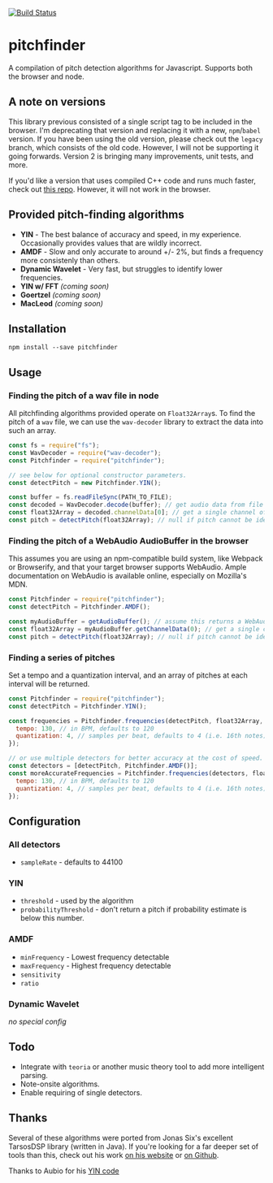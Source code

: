 [![Build Status](https://travis-ci.org/peterkhayes/pitchfinder.svg?branch=master)](https://travis-ci.org/peterkhayes/pitchfinder)
# pitchfinder
A compilation of pitch detection algorithms for Javascript. Supports both the browser and node.

## A note on versions

This library previous consisted of a single script tag to be included in the browser.  I'm deprecating that version and replacing it with a new, `npm`/`babel` version.  If you have been using the old version, please check out the `legacy` branch, which consists of the old code.  However, I will not be supporting it going forwards.  Version 2 is bringing many improvements, unit tests, and more.

If you'd like a version that uses compiled C++ code and runs much faster, check out [this repo](https://github.com/cristovao-trevisan/node-pitchfinder). However, it will not work in the browser.

## Provided pitch-finding algorithms
- **YIN** - The best balance of accuracy and speed, in my experience.  Occasionally provides values that are wildly incorrect.
- **AMDF** - Slow and only accurate to around +/- 2%, but finds a frequency more consistenly than others.
- **Dynamic Wavelet** - Very fast, but struggles to identify lower frequencies.
- **YIN w/ FFT** *(coming soon)*
- **Goertzel** *(coming soon)*
- **MacLeod** *(coming soon)*

## Installation
`npm install --save pitchfinder`

## Usage

### Finding the pitch of a wav file in node
All pitchfinding algorithms provided operate on `Float32Array`s. To find the pitch of a `wav` file, we can use the `wav-decoder` library to extract the data into such an array.
```javascript
const fs = require("fs");
const WavDecoder = require("wav-decoder");
const Pitchfinder = require("pitchfinder");

// see below for optional constructor parameters.
const detectPitch = new Pitchfinder.YIN();

const buffer = fs.readFileSync(PATH_TO_FILE);
const decoded = WavDecoder.decode(buffer); // get audio data from file using `wav-decoder`
const float32Array = decoded.channelData[0]; // get a single channel of sound
const pitch = detectPitch(float32Array); // null if pitch cannot be identified
```

### Finding the pitch of a WebAudio AudioBuffer in the browser
This assumes you are using an npm-compatible build system, like Webpack or Browserify, and that your target browser supports WebAudio.  Ample documentation on WebAudio is available online, especially on Mozilla's MDN.
```javascript
const Pitchfinder = require("pitchfinder");
const detectPitch = Pitchfinder.AMDF();

const myAudioBuffer = getAudioBuffer(); // assume this returns a WebAudio AudioBuffer object
const float32Array = myAudioBuffer.getChannelData(0); // get a single channel of sound
const pitch = detectPitch(float32Array); // null if pitch cannot be identified
```

### Finding a series of pitches
Set a tempo and a quantization interval, and an array of pitches at each interval will be returned.

```javascript
const Pitchfinder = require("pitchfinder");
const detectPitch = Pitchfinder.YIN();

const frequencies = Pitchfinder.frequencies(detectPitch, float32Array, {
  tempo: 130, // in BPM, defaults to 120
  quantization: 4, // samples per beat, defaults to 4 (i.e. 16th notes)
});

// or use multiple detectors for better accuracy at the cost of speed.
const detectors = [detectPitch, Pitchfinder.AMDF()];
const moreAccurateFrequencies = Pitchfinder.frequencies(detectors, float32Array, {
  tempo: 130, // in BPM, defaults to 120
  quantization: 4, // samples per beat, defaults to 4 (i.e. 16th notes)
});
```


## Configuration

### All detectors
- `sampleRate` - defaults to 44100

### YIN
- `threshold` - used by the algorithm
- `probabilityThreshold` - don't return a pitch if probability estimate is below this number.

### AMDF
- `minFrequency` - Lowest frequency detectable
- `maxFrequency` - Highest frequency detectable
- `sensitivity`
- `ratio`

### Dynamic Wavelet
*no special config*


## Todo
- Integrate with `teoria` or another music theory tool to add more intelligent parsing.
- Note-onsite algorithms.
- Enable requiring of single detectors.

## Thanks
Several of these algorithms were ported from Jonas Six's excellent TarsosDSP library (written in Java).  If you're looking for a far deeper set of tools than this, check out his work [on his website](http://tarsos.0110.be/tag/TarsosDSP) or [on Github](https://github.com/JorenSix/TarsosDSP).

Thanks to Aubio for his [YIN code](https://github.com/aubio/aubio/blob/master/src/pitch/pitchyin.c)

